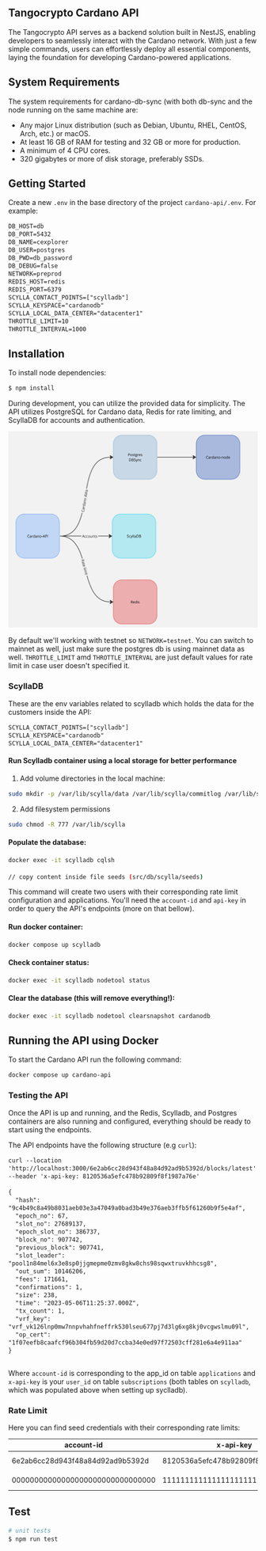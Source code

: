 
## Tangocrypto Cardano API

The Tangocrypto API serves as a backend solution built in NestJS, enabling developers to seamlessly interact with the Cardano network. With just a few simple commands, users can effortlessly deploy all essential components, laying the foundation for developing Cardano-powered applications.

## System Requirements
The system requirements for cardano-db-sync (with both db-sync and the node running on the same machine are:
- Any major Linux distribution (such as Debian, Ubuntu, RHEL, CentOS, Arch, etc.) or macOS.
- At least 16 GB of RAM for testing and 32 GB or more for production. 
- A minimum of 4 CPU cores.
- 320 gigabytes or more of disk storage, preferably SSDs.

## Getting Started
Create a new `.env` in the base directory of the project `cardano-api/.env`. For example:

```
DB_HOST=db
DB_PORT=5432
DB_NAME=cexplorer
DB_USER=postgres
DB_PWD=db_password
DB_DEBUG=false
NETWORK=preprod
REDIS_HOST=redis
REDIS_PORT=6379
SCYLLA_CONTACT_POINTS=["scylladb"]
SCYLLA_KEYSPACE="cardanodb"
SCYLLA_LOCAL_DATA_CENTER="datacenter1"
THROTTLE_LIMIT=10
THROTTLE_INTERVAL=1000
```
## Installation
To install node dependencies:

```bash
$ npm install
```

During development, you can utilize the provided data for simplicity. The API utilizes PostgreSQL for Cardano data, Redis for rate limiting, and ScyllaDB for accounts and authentication.

![Cardano-API](cardano-api.jpg)


By default we'll working with testnet so `NETWORK=testnet`. You can switch to mainnet as well, just make sure the postgres db is using mainnet data as well. `THROTTLE_LIMIT` amd `THROTTLE_INTERVAL` are just default values for rate limit in case user doesn't specified it.

### ScyllaDB

These are the env variables related to scylladb which holds the data for the customers inside the API:

```
SCYLLA_CONTACT_POINTS=["scylladb"]
SCYLLA_KEYSPACE="cardanodb"
SCYLLA_LOCAL_DATA_CENTER="datacenter1"
```

#### Run Scylladb container using a local storage for better performance

1. Add volume directories in the local machine:

```bash
sudo mkdir -p /var/lib/scylla/data /var/lib/scylla/commitlog /var/lib/scylla/hints /var/lib/scylla/view_hints
```

2. Add filesystem permissions

```bash
sudo chmod -R 777 /var/lib/scylla
```

#### Populate the database:

```bash
docker exec -it scylladb cqlsh

// copy content inside file seeds (src/db/scylla/seeds)

```

This command will create two users with their corresponding rate limit configuration and applications. You'll need the `account-id` and `api-key` in order to query the API's endpoints (more on that bellow).

#### Run docker container:

```bash
docker compose up scylladb
```

#### Check container status:

```bash
docker exec -it scylladb nodetool status
```

#### Clear the database (this will remove everything!):

```bash
docker exec -it scylladb nodetool clearsnapshot cardanodb
```


## Running the API using Docker
To start the Cardano API run the following command:

```bash
docker compose up cardano-api
```

### Testing the API

Once the API is up and running, and the Redis, Scylladb, and Postgres containers are also running and configured, everything should be ready to start using the endpoints.

The API endpoints have the following structure (e.g `curl`):

```
curl --location 'http://localhost:3000/6e2ab6cc28d943f48a84d92ad9b5392d/blocks/latest'  --header 'x-api-key: 8120536a5efc478b92809f8f1987a76e' 

{
  "hash": "9c4b49c8a49b8031aeb03e3a47049a0bad3b49e376aeb3ffb5f61260b9f5e4af",
  "epoch_no": 67,
  "slot_no": 27689137,
  "epoch_slot_no": 386737,
  "block_no": 907742,
  "previous_block": 907741,
  "slot_leader": "pool1n84mel6x3e8sp0jjgmepme0zmv8gkw8chs98sqwxtruvkhhcsg8",
  "out_sum": 10146206,
  "fees": 171661,
  "confirmations": 1,
  "size": 238,
  "time": "2023-05-06T11:25:37.000Z",
  "tx_count": 1,
  "vrf_key": "vrf_vk126lnp0mw7nnpvhahfneffrk530lseu677pj7d3lg6xg8kj0vcgwslmu09l",
  "op_cert": "1f07eefb8caafcf96b304fb59d20d7ccba34e0ed97f72503cff281e6a4e911aa"
}


```
Where `account-id` is corresponding to the app_id on table `applications` and `x-api-key` is your `user_id` on table `subscriptions` (both tables on `scylladb`, which was populated above when setting up syclladb).

### Rate Limit
Here you can find seed credentials with their corresponding rate limits:

|  account-id | x-api-key  | |
|---|---|--|
| 6e2ab6cc28d943f48a84d92ad9b5392d  | 8120536a5efc478b92809f8f1987a76e  | 10 req/sec |
| 00000000000000000000000000000000  | 11111111111111111111111111111111  | 3 req/min  |


## Test

```bash
# unit tests
$ npm run test
```
